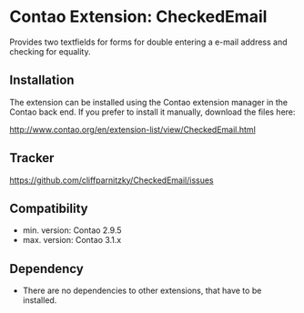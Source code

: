 Contao Extension: CheckedEmail
==============================

Provides two textfields for forms for double entering a e-mail address and checking for equality.


Installation
------------

The extension can be installed using the Contao extension manager in the Contao
back end. If you prefer to install it manually, download the files here:

http://www.contao.org/en/extension-list/view/CheckedEmail.html


Tracker
-------

https://github.com/cliffparnitzky/CheckedEmail/issues


Compatibility
-------------

- min. version: Contao 2.9.5
- max. version: Contao 3.1.x


Dependency
----------

- There are no dependencies to other extensions, that have to be installed.
